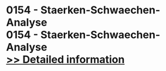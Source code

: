 # 0154 - Staerken-Schwaechen-Analyse<br />0154 - Staerken-Schwaechen-Analyse<br />[>> Detailed information](https://secure.shareit.com/shareit/product.html?productid=300999982&affiliateid=200057808)